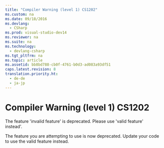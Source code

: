 ```yaml
---
title: "Compiler Warning (level 1) CS1202"
ms.custom: na
ms.date: 09/18/2016
ms.devlang: 
  - CSharp
ms.prod: visual-studio-dev14
ms.reviewer: na
ms.suite: na
ms.technology: 
  - devlang-csharp
ms.tgt_pltfrm: na
ms.topic: article
ms.assetid: bb8bd788-cb0f-4761-b0d3-ad083a93df51
caps.latest.revision: 8
translation.priority.ht: 
  - de-de
  - ja-jp
---
```

# Compiler Warning (level 1) CS1202
The feature 'invalid feature' is deprecated. Please use 'valid feature' instead'.  
  
 The feature you are attempting to use is now deprecated. Update your code to use the valid feature instead.